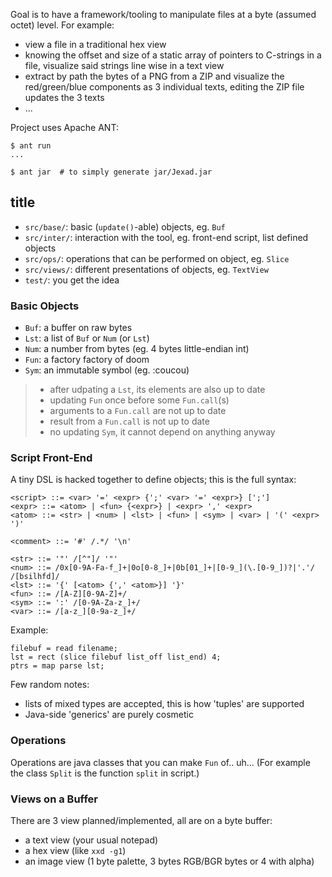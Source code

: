 Goal is to have a framework/tooling to manipulate files at a byte (assumed
octet) level. For example:
- view a file in a traditional hex view
- knowing the offset and size of a static array of pointers to C-strings in a
  file, visualize said strings line wise in a text view
- extract by path the bytes of a PNG from a ZIP and visualize the
  red/green/blue components as 3 individual texts, editing the ZIP file updates
  the 3 texts
- ...

Project uses Apache ANT:
```console
$ ant run
...

$ ant jar  # to simply generate jar/Jexad.jar
```

## title

- `src/base/`: basic (`update()`-able) objects, eg. `Buf`
- `src/inter/`: interaction with the tool, eg. front-end script, list defined objects
- `src/ops/`: operations that can be performed on object, eg. `Slice`
- `src/views/`: different presentations of objects, eg. `TextView`
- `test/`: you get the idea

### Basic Objects

- `Buf`: a buffer on raw bytes
- `Lst`: a list of `Buf` or `Num` (or `Lst`)
- `Num`: a number from bytes (eg. 4 bytes little-endian int)
- `Fun`: a factory factory of doom
- `Sym`: an immutable symbol (eg. :coucou)

> - after udpating a `Lst`, its elements are also up to date
> - updating `Fun` once before some `Fun.call`(s)
> - arguments to a `Fun.call` are not up to date
> - result from a `Fun.call` is not up to date
> - no updating `Sym`, it cannot depend on anything anyway

### Script Front-End

A tiny DSL is hacked together to define objects; this is the full syntax:
```plaintext
<script> ::= <var> '=' <expr> {';' <var> '=' <expr>} [';']
<expr> ::= <atom> | <fun> {<expr>} | <expr> ',' <expr>
<atom> ::= <str> | <num> | <lst> | <fun> | <sym> | <var> | '(' <expr> ')'

<comment> ::= '#' /.*/ '\n'

<str> ::= '"' /[^"]/ '"'
<num> ::= /0x[0-9A-Fa-f_]+|0o[0-8_]+|0b[01_]+|[0-9_](\.[0-9_])?|'.'/ /[bsilhfd]/
<lst> ::= '{' [<atom> {',' <atom>}] '}'
<fun> ::= /[A-Z][0-9A-Z]+/
<sym> ::= ':' /[0-9A-Za-z_]+/
<var> ::= /[a-z_][0-9a-z_]+/
```

Example:
```plaintext
filebuf = read filename;
lst = rect (slice filebuf list_off list_end) 4;
ptrs = map parse lst;
```

Few random notes:
- lists of mixed types are accepted, this is how 'tuples' are supported
- Java-side 'generics' are purely cosmetic

### Operations

Operations are java classes that you can make `Fun` of.. uh...
(For example the class `Split` is the function `split` in script.)

### Views on a Buffer

There are 3 view planned/implemented, all are on a byte buffer:
- a text view (your usual notepad)
- a hex view (like `xxd -g1`)
- an image view (1 byte palette, 3 bytes RGB/BGR bytes or 4 with alpha)

<!--
Once a view is used to edit its attached buffer, it gets "detached": a copy of
the buffer is made and edits are performed on this copy. This edit buffer it is
not accessible for further construction. In this state, the view no longer
updates with the buffer it was originally attached to, but it keeps a reference
to it. Restoring this reference ("re-attaching") will drop the edit buffer. The
edit buffer can be saved to a file.
-->

